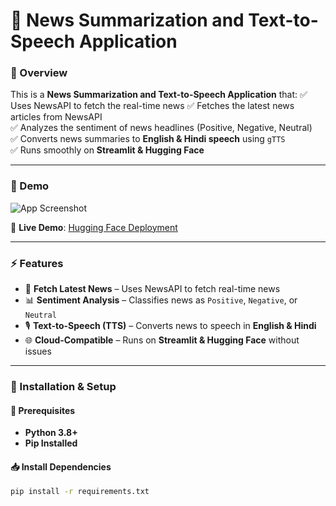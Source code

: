 # 📰 News Summarization and Text-to-Speech Application

### **📌 Overview**
This is a **News Summarization and Text-to-Speech Application** that:
✅ Uses NewsAPI to fetch the real-time news
✅ Fetches the latest news articles from NewsAPI  
✅ Analyzes the sentiment of news headlines (Positive, Negative, Neutral)  
✅ Converts news summaries to **English & Hindi speech** using `gTTS`  
✅ Runs smoothly on **Streamlit & Hugging Face**  

---

### **📸 Demo**
![App Screenshot](https://your-image-link-here.com)  

🔗 **Live Demo**: [Hugging Face Deployment](https://huggingface.co/spaces/your-app-link)  

---

### **⚡ Features**
- 📡 **Fetch Latest News** – Uses NewsAPI to fetch real-time news  
- 📊 **Sentiment Analysis** – Classifies news as `Positive`, `Negative`, or `Neutral`  
- 🎙 **Text-to-Speech (TTS)** – Converts news to speech in **English & Hindi**  
- 🌐 **Cloud-Compatible** – Runs on **Streamlit & Hugging Face** without issues  

---

### **🚀 Installation & Setup**
#### **🔧 Prerequisites**
- **Python 3.8+**
- **Pip Installed**

#### **📥 Install Dependencies**
```bash
pip install -r requirements.txt
